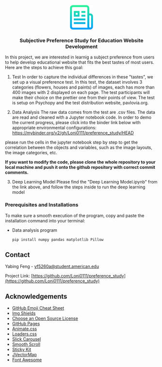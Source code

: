 <!-- PROJECT LOGO -->
<br />
<p align="center">
  <a href="https://github.com/Loni0111/preference_study">
    <img src="images/logo.png" alt="Logo" width="80" height="80">
  </a>

  <h3 align="center">Subjective Preference Study for Education Website Development</h3>

  <p align="left">
    In this project, we are interested in learnig a subject preference from users to help develop educational website that fits the best tastes of most users. Here are the steps to achieve this goal:
	
1. Test
In order to capture the individual differences in these "tastes", we set up a visual preference test. In this test, the dataset involves 3 categories (flowers, houses and paints) of images, each has more than 400 images with 2 displayed on each page. The test participants will make their choice on the prettier one from their points of view. The test is setup on Psychopy and the test distribution website, pavlovia.org.

2. Data Analysis
The raw data comes from the test are .csv files. The data are read and cleaned with a Jupyter notebook code. In order to demo the current progress, please click into the binder link below with appropriate environmental configurations:
https://mybinder.org/v2/gh/Loni0111/preference_study/HEAD

please run the cells in the jupyter notebook step by step to get the correlation between the objects and variables, such as the image layouts, the image categories, etc.

**If you want to modify the code, please clone the whole repository to your local machine and push it onto the github repository with correct commit comments.**

3. Deep Learning Model
Please find the "Deep Learning Model.ipynb" from the link above, and follow the steps inside to run the deep learning model

  </p>
</p>






### Prerequisites and Installations

To make sure a smooth execution of the program, copy and paste the installation command into your terminal:

* Data analysis program
  ```sh
  pip install numpy pandas matplotlib Pillow
  ```


<!-- CONTACT -->
## Contact

Yabing Feng -  yf5260a@student.american.edu

Project Link: [https://github.com/Loni0111/preference_study](https://github.com/Loni0111/preference_study)



<!-- ACKNOWLEDGEMENTS -->
## Acknowledgements
* [GitHub Emoji Cheat Sheet](https://www.webpagefx.com/tools/emoji-cheat-sheet)
* [Img Shields](https://shields.io)
* [Choose an Open Source License](https://choosealicense.com)
* [GitHub Pages](https://pages.github.com)
* [Animate.css](https://daneden.github.io/animate.css)
* [Loaders.css](https://connoratherton.com/loaders)
* [Slick Carousel](https://kenwheeler.github.io/slick)
* [Smooth Scroll](https://github.com/cferdinandi/smooth-scroll)
* [Sticky Kit](http://leafo.net/sticky-kit)
* [JVectorMap](http://jvectormap.com)
* [Font Awesome](https://fontawesome.com)





<!-- MARKDOWN LINKS & IMAGES -->
<!-- https://www.markdownguide.org/basic-syntax/#reference-style-links -->
[contributors-shield]: https://img.shields.io/github/contributors/othneildrew/Best-README-Template.svg?style=for-the-badge
[contributors-url]: https://github.com/othneildrew/Best-README-Template/graphs/contributors
[forks-shield]: https://img.shields.io/github/forks/othneildrew/Best-README-Template.svg?style=for-the-badge
[forks-url]: https://github.com/othneildrew/Best-README-Template/network/members
[stars-shield]: https://img.shields.io/github/stars/othneildrew/Best-README-Template.svg?style=for-the-badge
[stars-url]: https://github.com/othneildrew/Best-README-Template/stargazers
[issues-shield]: https://img.shields.io/github/issues/othneildrew/Best-README-Template.svg?style=for-the-badge
[issues-url]: https://github.com/othneildrew/Best-README-Template/issues
[license-shield]: https://img.shields.io/github/license/othneildrew/Best-README-Template.svg?style=for-the-badge
[license-url]: https://github.com/othneildrew/Best-README-Template/blob/master/LICENSE.txt
[linkedin-shield]: https://img.shields.io/badge/-LinkedIn-black.svg?style=for-the-badge&logo=linkedin&colorB=555
[linkedin-url]: https://linkedin.com/in/othneildrew
[product-screenshot]: images/screenshot.png